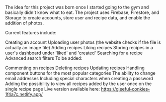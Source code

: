 The idea for this project was born once I started going to the gym and basically didn't know what to eat. The project uses Firebase, Firestore, and Storage to create accounts, store user and recipe data, and enable the addition of photos.

Current features include:

Creating an account
Uploading user photos (the website checks if the file is actually an image file)
Adding recipes
Liking recipes
Storing recipes in a user's dashboard under 'liked' and 'created'
Searching for a recipe
Advanced search filters
To be added:

Commenting on recipes
Deleting recipes
Updating recipes
Handling <hero /> component buttons for the most popular categories
The ability to change email addresses
Including special characters when creating a password
Adding the possibility to view all recipes added by the user once on the single recipe page
Live version available here: https://gleeful-conkies-1f4a7c.netlify.app/
